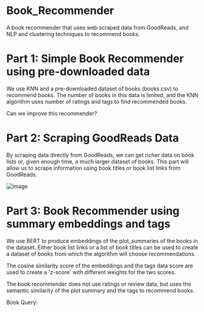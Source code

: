 # Book_Recommender
A book recommender that uses web scraped data from GoodReads, and NLP and clustering techniques to recommend books.

# Part 1: Simple Book Recommender using pre-downloaded data

We use KNN and a pre-downloaded dataset of books (books.csv) to recommend books. 
The number of books in this data is limited, and the KNN algorithm uses number of ratings and tags to find 
recommended books. 

Can we improve this recommender? 

# Part 2: Scraping GoodReads Data

By scraping data directly from GoodReads, we can get richer data on book lists or, given enough time, a much larger dataset of books. 
This part will allow us to scrape information using book titles or book list links from GoodReads. 

![image](https://user-images.githubusercontent.com/59543579/120947769-83d25000-c70e-11eb-9ebe-a2924d9258bc.png)


# Part 3: Book Recommender using summary embeddings and tags

We use BERT to produce embeddings of the plot_summaries of the books in the dataset. Either book list links or a list of book titles 
can be used to create a dataset of books from which the algorithm will choose recommendations. 

The cosine similarity score of the embeddings and the tags data score are used to create a 'z-score' with different weights for the 
two scores. 

The book recommender does not use ratings or review data, but uses the semantic similarity of the plot summary and the tags to 
recommend books.

Book Query: 
